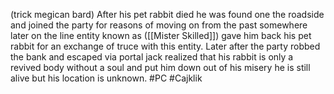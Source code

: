 (trick megican bard)
After his pet rabbit died he was found one the roadside and joined the party for reasons of moving on from the past somewhere later on the line entity known as ([[Mister Skilled]]) gave him back his pet rabbit for an exchange of truce with this entity.
Later after the party robbed the bank and escaped via portal jack realized that his rabbit is only a revived body without a soul and put him down out of his misery he is still alive but his location is unknown.
#PC #Cajklik 